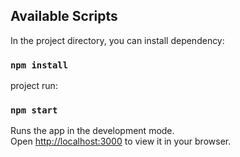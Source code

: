 
## Available Scripts

In the project directory, you can install dependency:

### `npm install`

project run:

### `npm start`

Runs the app in the development mode.\
Open [http://localhost:3000](http://localhost:3000) to view it in your browser.
